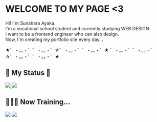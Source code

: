 # WELCOME TO MY PAGE <3
<p>
  Hi! I'm Sunahara Ayaka.<br>
  I'm a vocational school student and currently studying WEB DESIGN.<br>
  I want to be a frontend engineer who can also design.<br>
  Now, I'm creating my portfolio site every day...
</p>
<p>★゜・。。・゜゜・。。・゜☆゜・。。・゜゜・。。・゜★ ゜・。。・゜゜・。。・゜☆゜・。。・゜゜・。。・゜★</p>


## 🌟 My Status  🌟
<a href="https://github.com/snhrayk/github-readme-stats">
  <img src="https://github-readme-stats.vercel.app/api?username=snhrayk&count_private=true&theme=omni" />
</a>
<a href="https://github.com/snhrayk/github-readme-stats">
  <img src="https://github-readme-stats.vercel.app/api/top-langs/?username=snhrayk&layout=compact&theme=omni" />
</a>

## 👩🏻‍💻 Now Training...
<img src="https://skillicons.dev/icons?i=html,css,scss,js,typescript,react,next,firebase" />
<img src="https://skillicons.dev/icons?i=ai,ps,ae,pr,figma" />



<!--
**snhrayk/snhrayk** is a ✨ _special_ ✨ repository because its `README.md` (this file) appears on your GitHub profile.

Here are some ideas to get you started:

- 🔭 I’m currently working on ...
- 🌱 I’m currently learning ...
- 👯 I’m looking to collaborate on ...
- 🤔 I’m looking for help with ...
- 💬 Ask me about ...
- 📫 How to reach me: ...
- 😄 Pronouns: ...
- ⚡ Fun fact: ...
-->

